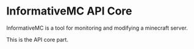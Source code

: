 # InformativeMC API Core

InformativeMC is a tool for monitoring and modifying a
minecraft server.

This is the API core part.
